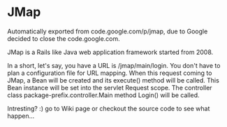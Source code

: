 # JMap
Automatically exported from code.google.com/p/jmap, due to Google decided to close the code.google.com.

JMap is a Rails like Java web application framework started from 2008.

In a short, let's say, you have a URL is /jmap/main/login. You don't have to plan a configuration file for URL mapping. 
When this request coming to JMap, a Bean will be created 
and its execute() method will be called. This Bean instance will be set into the servlet Request scope.
The controller class package-prefix.controller.Main method Login() will be called.

Intresting? :) go to Wiki page or checkout the source code to see what happen...
